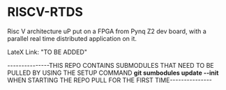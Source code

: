 # RISCV-RTDS
Risc V architecture uP put on a FPGA from Pynq Z2 dev board, with a parallel real time distributed application on it. 

LateX Link: "TO BE ADDED"

---------------THIS REPO CONTAINS SUBMODULES THAT NEED TO BE PULLED BY USING THE SETUP COMMAND **git sumbodules update --init** WHEN STARTING THE REPO PULL FOR THE FIRST TIME---------------


